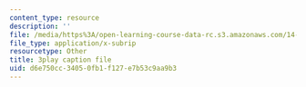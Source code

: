 ```yaml
---
content_type: resource
description: ''
file: /media/https%3A/open-learning-course-data-rc.s3.amazonaws.com/14-01sc-principles-of-microeconomics-fall-2011/d6e750cc34050fb1f127e7b53c9aa9b3_9kH0x7V_0Ig.srt
file_type: application/x-subrip
resourcetype: Other
title: 3play caption file
uid: d6e750cc-3405-0fb1-f127-e7b53c9aa9b3
---
```

